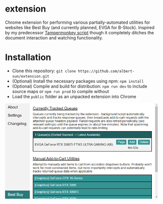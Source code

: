 # extension
Chrome extension for performing various partially-automated utilities for websites like Best Buy (and currently planned, EVGA for B-Stock). Inspired by my predecessor [Tampermonkey script](https://github.com/albert-sun/tamper-scripts) though it completely ditches the document interaction and watching functionality.

# Installation
- Clone this repository: `git clone https://github.com/albert-sun/extension.git`
- (Optional) Install the necessary packages using npm: `npm install`
- (Optional) Compile and build for distribution: `npm run dev` to include source maps or `npm run prod` to compile without
- Load the `public` folder as an unpacked extension into Chrome

![screenshot](https://github.com/albert-sun/extension/blob/main/screenshot.PNG?raw=true)
